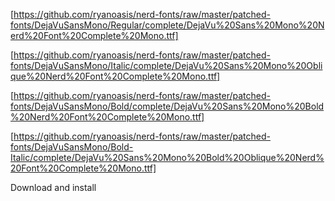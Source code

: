 [https://github.com/ryanoasis/nerd-fonts/raw/master/patched-fonts/DejaVuSansMono/Regular/complete/DejaVu%20Sans%20Mono%20Nerd%20Font%20Complete%20Mono.ttf]

[https://github.com/ryanoasis/nerd-fonts/raw/master/patched-fonts/DejaVuSansMono/Italic/complete/DejaVu%20Sans%20Mono%20Oblique%20Nerd%20Font%20Complete%20Mono.ttf]

[https://github.com/ryanoasis/nerd-fonts/raw/master/patched-fonts/DejaVuSansMono/Bold/complete/DejaVu%20Sans%20Mono%20Bold%20Nerd%20Font%20Complete%20Mono.ttf]

[https://github.com/ryanoasis/nerd-fonts/raw/master/patched-fonts/DejaVuSansMono/Bold-Italic/complete/DejaVu%20Sans%20Mono%20Bold%20Oblique%20Nerd%20Font%20Complete%20Mono.ttf]

Download and install
